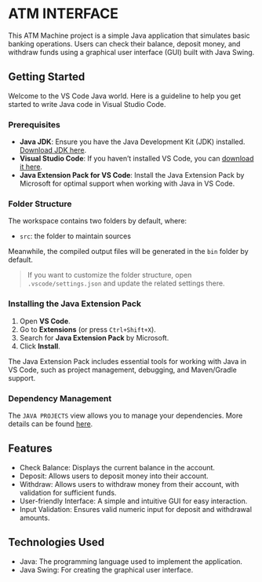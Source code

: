# ATM INTERFACE
This ATM Machine project is a simple Java application that simulates basic banking operations. Users can check their balance, deposit money, and withdraw funds using a graphical user interface (GUI) built with Java Swing.

## Getting Started

Welcome to the VS Code Java world. Here is a guideline to help you get started to write Java code in Visual Studio Code.

### Prerequisites

- **Java JDK**: Ensure you have the Java Development Kit (JDK) installed. [Download JDK here](https://www.oracle.com/java/technologies/javase-downloads.html).
- **Visual Studio Code**: If you haven’t installed VS Code, you can [download it here](https://code.visualstudio.com/).
- **Java Extension Pack for VS Code**: Install the Java Extension Pack by Microsoft for optimal support when working with Java in VS Code.

### Folder Structure

The workspace contains two folders by default, where:

- `src`: the folder to maintain sources

Meanwhile, the compiled output files will be generated in the `bin` folder by default.

> If you want to customize the folder structure, open `.vscode/settings.json` and update the related settings there.

### Installing the Java Extension Pack

1. Open **VS Code**.
2. Go to **Extensions** (or press `Ctrl+Shift+X`).
3. Search for **Java Extension Pack** by Microsoft.
4. Click **Install**.

The Java Extension Pack includes essential tools for working with Java in VS Code, such as project management, debugging, and Maven/Gradle support.

### Dependency Management

The `JAVA PROJECTS` view allows you to manage your dependencies. More details can be found [here](https://github.com/microsoft/vscode-java-dependency#manage-dependencies).

## Features
- Check Balance: Displays the current balance in the account.
- Deposit: Allows users to deposit money into their account.
- Withdraw: Allows users to withdraw money from their account, with validation for sufficient funds.
- User-friendly Interface: A simple and intuitive GUI for easy interaction.
- Input Validation: Ensures valid numeric input for deposit and withdrawal amounts.

## Technologies Used
- Java: The programming language used to implement the application.
- Java Swing: For creating the graphical user interface.

